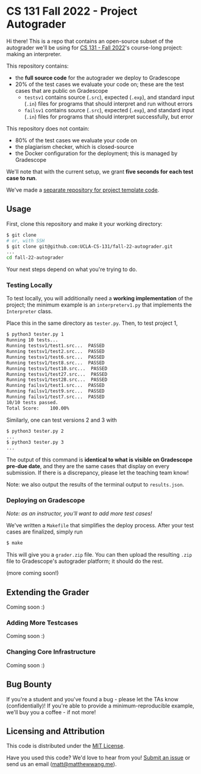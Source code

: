 # CS 131 Fall 2022 - Project Autograder

Hi there! This is a repo that contains an open-source subset of the autograder we'll be using for [CS 131 - Fall 2022](https://ucla-cs-131.github.io/fall-22/)'s course-long project: making an interpreter.

This repository contains:

- the **full source code** for the autograder we deploy to Gradescope
- 20% of the test cases we evaluate your code on; these are the test cases that are public on Gradescope
    - `testsv1` contains source (`.src`), expected (`.exp`), and standard input (`.in`) files for programs that should interpret and run without errors
    - `failsv1` contains source (`.src`), expected (`.exp`), and standard input (`.in`) files for programs that should interpret successfully, but error

This repository does not contain:

- 80% of the test cases we evaluate your code on
- the plagiarism checker, which is closed-source
- the Docker configuration for the deployment; this is managed by Gradescope

We'll note that with the current setup, we grant **five seconds for each test case to run**.

We've made a [separate repository for project template code](https://github.com/UCLA-CS-131/fall-22-proj-starter).

## Usage

First, clone this repository and make it your working directory:

```sh
$ git clone
# or, with SSH
$ git clone git@github.com:UCLA-CS-131/fall-22-autograder.git
...
cd fall-22-autograder
```

Your next steps depend on what you're trying to do.

### Testing Locally

To test locally, you will additionally need a **working implementation** of the project; the minimum example is an `interpreterv1.py` that implements the `Interpreter` class.

Place this in the same directory as `tester.py`. Then, to test project 1,

```sh
$ python3 tester.py 1
Running 10 tests...
Running testsv1/test1.src...  PASSED
Running testsv1/test2.src...  PASSED
Running testsv1/test6.src...  PASSED
Running testsv1/test8.src...  PASSED
Running testsv1/test10.src...  PASSED
Running testsv1/test27.src...  PASSED
Running testsv1/test28.src...  PASSED
Running failsv1/test1.src...  PASSED
Running failsv1/test9.src...  PASSED
Running failsv1/test7.src...  PASSED
10/10 tests passed.
Total Score:    100.00%
```

Similarly, one can test versions 2 and 3 with

```sh
$ python3 tester.py 2
...
$ python3 tester.py 3
...
```

The output of this command is **identical to what is visible on Gradescope pre-due date**, and they are the same cases that display on every submission. If there is a discrepancy, please let the teaching team know!

Note: we also output the results of the terminal output to `results.json`.

### Deploying on Gradescope

*Note: as an instructor, you'll want to add more test cases!*

We've written a `Makefile` that simplifies the deploy process. After your test cases are finalized, simply run

```sh
$ make
```

This will give you a `grader.zip` file. You can then upload the resulting `.zip` file to Gradescope's autograder platform; it should do the rest.

(more coming soon!)

## Extending the Grader

Coming soon :)
### Adding More Testcases

Coming soon :)

### Changing Core Infrastructure

Coming soon :)

## Bug Bounty

If you're a student and you've found a bug - please let the TAs know (confidentially)! If you're able to provide a minimum-reproducible example, we'll buy you a coffee - if not more!

## Licensing and Attribution

This code is distributed under the [MIT License](https://github.com/UCLA-CS-131/fall-22-autograder/blob/main/LICENSE).

Have you used this code? We'd love to hear from you! [Submit an issue](https://github.com/UCLA-CS-131/fall-22-autograder/issues) or send us an email ([matt@matthewwang.me](mailto:matt@matthewwang.me)).
